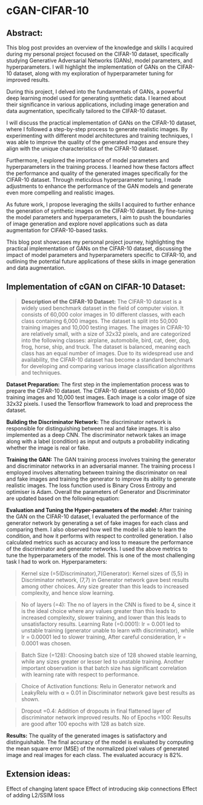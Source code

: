 # cGAN-CIFAR-10
## Abstract:
This blog post provides an overview of the knowledge and skills I acquired during my personal project focused on the CIFAR-10 dataset, specifically studying Generative Adversarial Networks (GANs), model parameters, and hyperparameters. I will highlight the implementation of GANs on the CIFAR-10 dataset, along with my exploration of hyperparameter tuning for improved results.

During this project, I delved into the fundamentals of GANs, a powerful deep learning model used for generating synthetic data. I learned about their significance in various applications, including image generation and data augmentation, specifically tailored to the CIFAR-10 dataset.

I will discuss the practical implementation of GANs on the CIFAR-10 dataset, where I followed a step-by-step process to generate realistic images. By experimenting with different model architectures and training techniques, I was able to improve the quality of the generated images and ensure they align with the unique characteristics of the CIFAR-10 dataset.

Furthermore, I explored the importance of model parameters and hyperparameters in the training process. I learned how these factors affect the performance and quality of the generated images specifically for the CIFAR-10 dataset. Through meticulous hyperparameter tuning, I made adjustments to enhance the performance of the GAN models and generate even more compelling and realistic images.

As future work, I propose leveraging the skills I acquired to further enhance the generation of synthetic images on the CIFAR-10 dataset. By fine-tuning the model parameters and hyperparameters, I aim to push the boundaries of image generation and explore novel applications such as data augmentation for CIFAR-10-based tasks.

This blog post showcases my personal project journey, highlighting the practical implementation of GANs on the CIFAR-10 dataset, discussing the impact of model parameters and hyperparameters specific to CIFAR-10, and outlining the potential future applications of these skills in image generation and data augmentation.

## Implementation of cGAN on CIFAR-10 Dataset:

> **Description of the CIFAR-10 Dataset:** The CIFAR-10 dataset is a widely used benchmark dataset in the field of computer vision. It consists of 60,000 color images in 10 different classes, with each class containing 6,000 images. The dataset is split into 50,000 training images and 10,000 testing images. The images in CIFAR-10 are relatively small, with a size of 32x32 pixels, and are categorized into the following classes: airplane, automobile, bird, cat, deer, dog, frog, horse, ship, and truck. The dataset is balanced, meaning each class has an equal number of images. Due to its widespread use and availability, the CIFAR-10 dataset has become a standard benchmark for developing and comparing various image classification algorithms and techniques.

**Dataset Preparation:** The first step in the implementation process was to prepare the CIFAR-10 dataset. The CIFAR-10 dataset consists of 50,000 training images and 10,000 test images. Each image is a color image of size 32x32 pixels. I used the Tensorflow framework to load and preprocess the dataset.

**Building the Discriminator Network:** The discriminator network is responsible for distinguishing between real and fake images. It is also implemented as a deep CNN. The discriminator network takes an image along with a label (condition) as input and outputs a probability indicating whether the image is real or fake.
  
**Training the GAN:** The GAN training process involves training the generator and discriminator networks in an adversarial manner. The training process I employed involves alternating between training the discriminator on real and fake images and training the generator to improve its ability to generate realistic images. The loss function used is Binary Cross Entropy and optimiser is Adam. Overall the parameters of Generator and Discriminator are updated based on the following equation:

**Evaluation and Tuning the Hyper-parameters of the model:** After training the GAN on the CIFAR-10 dataset, I evaluated the performance of the generator network by generating a set of fake images for each class and comparing them. I also observed how well the model is able to learn the condition, and how it performs with respect to controlled generation. I also calculated metrics such as accuracy and loss to measure the performance of the discriminator and generator networks. I used the above metrics to tune the hyperparameters of the model. This is one of the most challenging task I had to work on.
Hyperparameters:
> Kernel size (=5(Discriminator),7(Generator): Kernel sizes of (5,5) in Discriminator network, (7,7) in Generator network gave best results among other choices. Any size greater than this leads to increased complexity, and hence slow learning.

> No of layers (=4): The no of layers in the CNN is fixed to be 4, since it is the ideal choice where any values greater than this leads to increased complexity, slower training, and lower than this leads to unsatisfactory results.
> Learning Rate (=0.0001): lr = 0.001 led to unstable training (generator unable to learn with discriminator), while lr = 0.00001 led to slower training, After careful consideration, lr = 0.0001 was chosen.

> Batch Size (=128): Choosing batch size of 128 showed stable learning, while any sizes greater or lesser led to unstable training. Another important observation is that batch size has significant correlation with learning rate with respect to performance.

> Choice of Activation functions: Relu in Generator network and LeakyRelu with α = 0.01 in Discriminator network gave best results as shown.

> Dropout =0.4: Addition of dropouts in final flattened layer of discriminator network improved results.
> No of Epochs =100: Results are good after 100 epochs with 128 as batch size.
> 
**Results:** The quality of the generated images is satisfactory and distinguishable. The final accuracy of the model is evaluated by computing the mean square error (MSE) of the normalized pixel values of generated image and real images for each class. The evaluated accuracy is 82%.

## Extension ideas:
Effect of changing latent space
Effect of introducing skip connections
Effect of adding L2/SSIM loss

